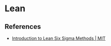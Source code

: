 # Lean

## References

- [Introduction to Lean Six Sigma Methods | MIT](https://www.youtube.com/playlist?list=PLUl4u3cNGP60dsF8ICyGEiSJcTYzQWSVZ)